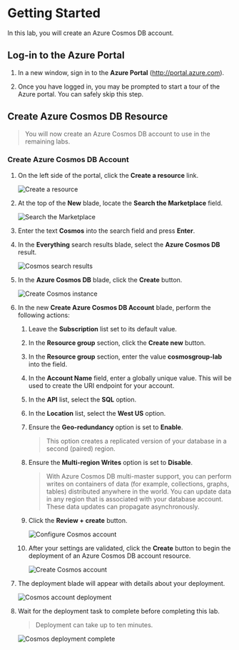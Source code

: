 # Getting Started

In this lab, you will create an Azure Cosmos DB account.

## Log-in to the Azure Portal

1. In a new window, sign in to the **Azure Portal** (<http://portal.azure.com>).

1. Once you have logged in, you may be prompted to start a tour of the Azure portal. You can safely skip this step.

## Create Azure Cosmos DB Resource

> You will now create an Azure Cosmos DB account to use in the remaining labs.

### Create Azure Cosmos DB Account

1. On the left side of the portal, click the **Create a resource** link.

    ![Create a resource](../../media/01-create_a_resource.jpg)

1. At the top of the **New** blade, locate the **Search the Marketplace** field.

    ![Search the Marketplace](../../media/01-search_the_marketplace.jpg)

1. Enter the text **Cosmos** into the search field and press **Enter**.

1. In the **Everything** search results blade, select the **Azure Cosmos DB** result.

    ![Cosmos search results](../../media/01-cosmos_search_result.jpg)

1. In the **Azure Cosmos DB** blade, click the **Create** button.

    ![Create Cosmos instance](../../media/01-create_cosmos.jpg)

1. In the new **Create Azure Cosmos DB Account** blade, perform the following actions:

    1. Leave the **Subscription** list set to its default value.

    1. In the **Resource group** section, click the **Create new** button.
    
    1. In the **Resource group** section, enter the value **cosmosgroup-lab** into the field.

    1. In the **Account Name** field, enter a globally unique value. This will be used to create the URI endpoint for your account.

    1. In the **API** list, select the **SQL** option.

    1. In the **Location** list, select the **West US** option.

    1. Ensure the **Geo-redundancy** option is set to **Enable**.

        > This option creates a replicated version of your database in a second (paired) region.

    1. Ensure the **Multi-region Writes** option is set to **Disable**.

        > With Azure Cosmos DB multi-master support, you can perform writes on containers of data (for example, collections, graphs, tables) distributed anywhere in the world. You can update data in any region that is associated with your database account. These data updates can propagate asynchronously. 

    1. Click the **Review + create** button.

        ![Configure Cosmos account](../../media/01-create_cosmos_settings.jpg)

    1. After your settings are validated, click the **Create** button to begin the deployment of an Azure Cosmos DB account resource.

        ![Create Cosmos account](../../media/01-create_cosmos_validate.jpg)

1. The deployment blade will appear with details about your deployment.

    ![Cosmos account deployment](../../media/01-cosmos_deployment_underway.jpg)

1. Wait for the deployment task to complete before completing this lab.

    > Deployment can take up to ten minutes.

    ![Cosmos deployment complete](../../media/01-cosmos_deployment_complete.jpg)